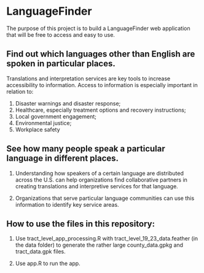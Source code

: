 # LanguageFinder

The purpose of this project is to build a LanguageFinder web application that will be free to access and easy to use. 

## Find out which languages other than English are spoken in particular places.
Translations and interpretation services are key tools to increase accessibility to information. Access to information is especially important in relation to:

1) Disaster warnings and disaster response;
2) Healthcare, especially treatment options and recovery instructions;
3) Local government engagement;
4) Environmental justice; 
5) Workplace safety


## See how many people speak a particular language in different places.
1) Understanding how speakers of a certain language are distributed across the U.S. can help organizations find collaborative partners in creating translations and interpretive services for that language.

2) Organizations that serve particular language communities can use this information to identify key service areas.


## How to use the files in this repository:
1) Use tract_level_app_processing.R with tract_level_19_23_data.feather (in the data folder) to generate the rather large county_data.gpkg and tract_data.gpk files.

2) Use app.R to run the app.
